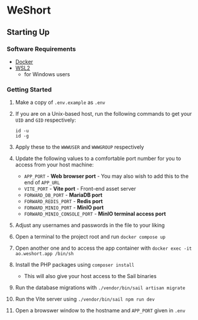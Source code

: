 # WeShort

## Starting Up

### Software Requirements

* [Docker](https://docs.docker.com/engine/install/)
* [WSL2](https://learn.microsoft.com/en-us/windows/wsl/install)
    * for Windows users

### Getting Started
1. Make a copy of `.env.example` as `.env`
2. If you are on a Unix-based host, run the following commands to get your
    `UID` and `GID` respectively:

       id -u
       id -g

3. Apply these to the `WWWUSER` and `WWWGROUP` respectively
4. Update the following values to a comfortable port number for you to
    access from your host machine:

    - `APP_PORT` - **Web browser port** - You may also wish to add this
        to the end of `APP_URL`
    - `VITE_PORT` - **Vite port** - Front-end asset server
    - `FORWARD_DB_PORT` - **MariaDB port**
    - `FORWARD_REDIS_PORT` - **Redis port**
    - `FORWARD_MINIO_PORT` - **MinIO port**
    - `FORWARD_MINIO_CONSOLE_PORT` - **MinIO terminal access port**

5. Adjust any usernames and passwords in the file to your liking
6. Open a terminal to the project root and run `docker compose up`
7. Open another one and to access the app container with `docker exec -it ao.weshort.app /bin/sh`
8. Install the PHP packages using `composer install`
    - This will also give your host  access to the Sail binaries
9. Run the database migrations with `./vendor/bin/sail artisan migrate`
10. Run the Vite server using `./vendor/bin/sail npm run dev`
11. Open a browswer window to the hostname and `APP_PORT` given in `.env`
